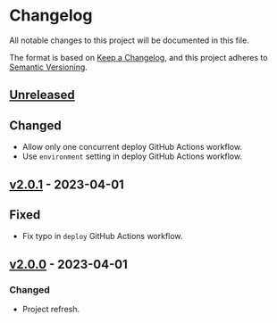 # Changelog
All notable changes to this project will be documented in this file.

The format is based on [Keep a Changelog], and this project adheres to
[Semantic Versioning].

## [Unreleased]

## Changed
- Allow only one concurrent deploy GitHub Actions workflow.
- Use `environment` setting in deploy GitHub Actions workflow.

## [v2.0.1](https://github.com/pawelad/fakester/releases/tag/v2.0.1) - 2023-04-01
## Fixed
- Fix typo in `deploy` GitHub Actions workflow.

## [v2.0.0](https://github.com/pawelad/fakester/releases/tag/v2.0.0) - 2023-04-01
### Changed
- Project refresh.


[keep a changelog]: https://keepachangelog.com/en/1.1.0/
[semantic versioning]: https://semver.org/spec/v2.0.0.html
[unreleased]: https://github.com/pawelad/fakester/compare/main...dev
